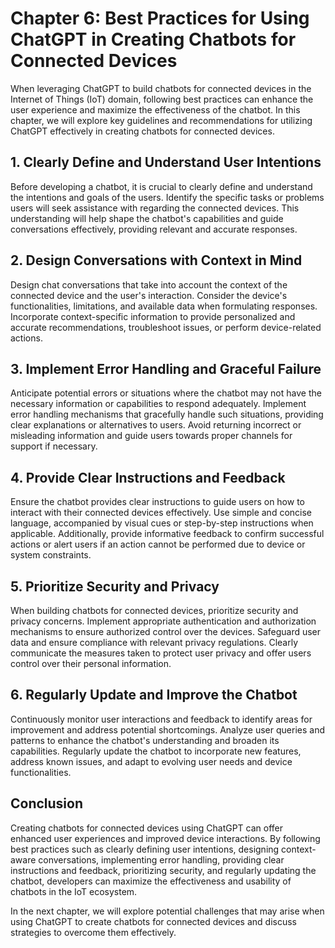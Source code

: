 Chapter 6: Best Practices for Using ChatGPT in Creating Chatbots for Connected Devices
======================================================================================

When leveraging ChatGPT to build chatbots for connected devices in the Internet of Things (IoT) domain, following best practices can enhance the user experience and maximize the effectiveness of the chatbot. In this chapter, we will explore key guidelines and recommendations for utilizing ChatGPT effectively in creating chatbots for connected devices.

**1. Clearly Define and Understand User Intentions**
----------------------------------------------------

Before developing a chatbot, it is crucial to clearly define and understand the intentions and goals of the users. Identify the specific tasks or problems users will seek assistance with regarding the connected devices. This understanding will help shape the chatbot's capabilities and guide conversations effectively, providing relevant and accurate responses.

**2. Design Conversations with Context in Mind**
------------------------------------------------

Design chat conversations that take into account the context of the connected device and the user's interaction. Consider the device's functionalities, limitations, and available data when formulating responses. Incorporate context-specific information to provide personalized and accurate recommendations, troubleshoot issues, or perform device-related actions.

**3. Implement Error Handling and Graceful Failure**
----------------------------------------------------

Anticipate potential errors or situations where the chatbot may not have the necessary information or capabilities to respond adequately. Implement error handling mechanisms that gracefully handle such situations, providing clear explanations or alternatives to users. Avoid returning incorrect or misleading information and guide users towards proper channels for support if necessary.

**4. Provide Clear Instructions and Feedback**
----------------------------------------------

Ensure the chatbot provides clear instructions to guide users on how to interact with their connected devices effectively. Use simple and concise language, accompanied by visual cues or step-by-step instructions when applicable. Additionally, provide informative feedback to confirm successful actions or alert users if an action cannot be performed due to device or system constraints.

**5. Prioritize Security and Privacy**
--------------------------------------

When building chatbots for connected devices, prioritize security and privacy concerns. Implement appropriate authentication and authorization mechanisms to ensure authorized control over the devices. Safeguard user data and ensure compliance with relevant privacy regulations. Clearly communicate the measures taken to protect user privacy and offer users control over their personal information.

**6. Regularly Update and Improve the Chatbot**
-----------------------------------------------

Continuously monitor user interactions and feedback to identify areas for improvement and address potential shortcomings. Analyze user queries and patterns to enhance the chatbot's understanding and broaden its capabilities. Regularly update the chatbot to incorporate new features, address known issues, and adapt to evolving user needs and device functionalities.

**Conclusion**
--------------

Creating chatbots for connected devices using ChatGPT can offer enhanced user experiences and improved device interactions. By following best practices such as clearly defining user intentions, designing context-aware conversations, implementing error handling, providing clear instructions and feedback, prioritizing security, and regularly updating the chatbot, developers can maximize the effectiveness and usability of chatbots in the IoT ecosystem.

In the next chapter, we will explore potential challenges that may arise when using ChatGPT to create chatbots for connected devices and discuss strategies to overcome them effectively.
